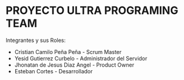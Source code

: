 # PROYECTO ULTRA PROGRAMING TEAM

Integrantes y sus Roles:

* Cristian Camilo Peña Peña - Scrum Master
* Yesid Gutierrez Curbelo - Administrador del Servidor
* Jhonatan de Jesus Diaz Angel - Product Owner
* Esteban Cortes - Desarrollador